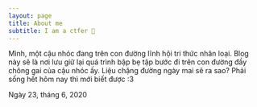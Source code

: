 ```yaml
---
layout: page
title: About me
subtitle: I am a ctfer 🍓
---
```


Mình, một cậu nhóc đang trên con đường lĩnh hội tri thức nhân loại.
Blog này sẽ là nơi lưu giữ lại quá trình bập bẹ tập bước đi trên con đường đầy chông gai của cậu nhóc ấy. Liệu chặng đường ngày mai sẽ ra sao? Phải sống hết hôm nay thì mới biết được :3 

Ngày 23, tháng 6, 2020
